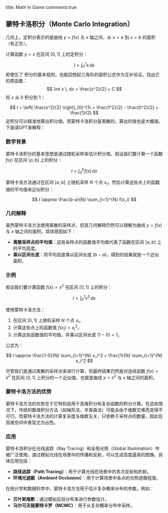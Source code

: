 title: Math In Game
comments:true


## 蒙特卡洛积分（Monte Carlo Integration）

几何上，定积分表示的是曲线 $y = f(x)$ 与 $x$ 轴之间，从 $x = a$ 到 $x = b$ 的面积（有正负）。

计算函数 $y = x$ 在区间 $[0, 1]$ 上的定积分：

$$
I = \int_{0}^{1} x \, dx
$$
即使忘了 积分的基本规则，也能回想起三角形的面积公式作为互补验证。找出它的原函数：
$$
\int x \, dx = \frac{x^2}{2} + C
$$
将 $x$ 从 $0$ 积分到 $1$：

$$
I = \left[ \frac{x^2}{2} \right]_{0}^{1} = \frac{1^2}{2} - \frac{0^2}{2} = \frac{1}{2}
$$
定积分可以精准地算出积分值。而蒙特卡洛积分是离散的，算出的值也是大概值。下面请GPT来解释：


### 数学背景
蒙特卡洛积分的基本思想是通过随机采样来估计积分值。假设我们要计算一个函数 $f(x)$ 在区间 $[a, b]$ 上的积分：

$$
I = \int_{a}^{b} f(x) \, dx
$$

蒙特卡洛方法通过在区间 $[a, b]$ 上随机采样 $N$ 个点 $x_i$，然后计算这些点上的函数值的平均值来近似积分：

$$
I \approx \frac{b-a}{N} \sum_{i=1}^{N} f(x_i)
$$
### 几何解释

虽然蒙特卡洛方法使用离散的采样点，但其几何解释仍然可以理解为曲线 $y = f(x)$ 与 $x$ 轴之间的面积。具体原因如下：

- **离散采样点的平均值**：这些采样点的函数值平均值代表了函数在区间 $[a, b]$ 上的平均高度。
- **乘以区间长度**：将平均高度乘以区间长度 $(b - a)$，得到的结果就是一个近似面积。

### 示例

假设我们要计算函数 $f(x) = x^2$ 在区间 $[0, 1]$ 上的积分：

$$
I = \int_{0}^{1} x^2 \, dx
$$

使用蒙特卡洛方法：

1. 在区间 $[0, 1]$ 上随机采样 $N$ 个点 $x_i$。
2. 计算这些点上的函数值 $f(x_i) = x_i^2$。
3. 计算这些函数值的平均值，并乘以区间长度 $(1 - 0) = 1$。

公式为：

$$
I \approx \frac{1-0}{N} \sum_{i=1}^{N} x_i^2 = \frac{1}{N} \sum_{i=1}^{N} x_i^2
$$

尽管我们是通过离散的采样点来进行计算，但最终结果仍然是对连续函数 $f(x) = x^2$ 在区间 $[0, 1]$ 上积分的一个近似值，也就是曲线 $y = x^2$ 与 $x$ 轴之间的面积。

### 蒙特卡洛方法的优势

蒙特卡洛方法的优势在于它特别适用于高维积分和复杂函数的积分计算。在这些情况下，传统的数值积分方法（如梯形法、辛普森法）可能会由于维数灾难而变得不可行。而蒙特卡洛方法的计算复杂度与维数无关，只依赖于采样点的数量，因此在高维空间中表现尤为出色。

### 应用
蒙特卡洛积分在光线追踪（Ray Tracing）和全局光照（Global Illumination）中被广泛使用。通过模拟光线在场景中的传播和反射，可以生成高度逼真的图像。具体应用包括：
- **路径追踪（Path Tracing）**：用于计算光线在场景中的多次反射和折射。
- **环境光遮蔽（Ambient Occlusion）**：用于计算场景中各点的光照遮蔽程度。

在统计学和数据科学中，蒙特卡洛方法用于估计复杂概率分布的参数。例如：
- **贝叶斯推断**：通过模拟后验分布来进行参数估计。
- **马尔可夫链蒙特卡罗（MCMC）**：用于从复杂概率分布中采样。